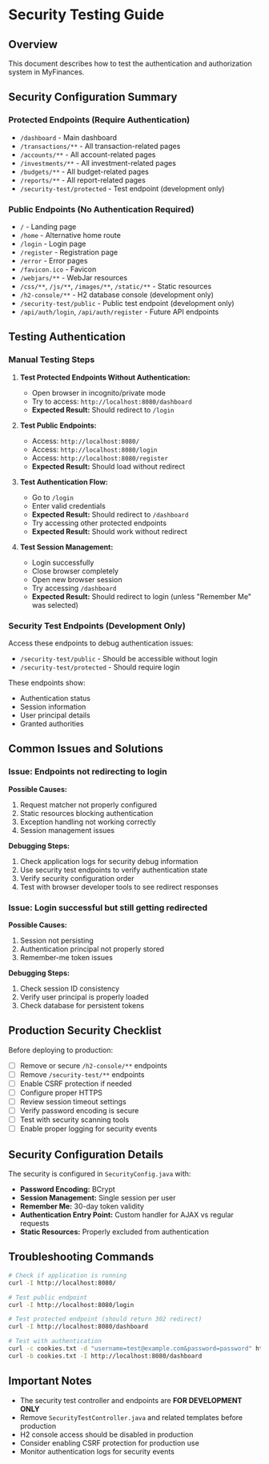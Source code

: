 # Security Testing Guide

## Overview
This document describes how to test the authentication and authorization system in MyFinances.

## Security Configuration Summary

### Protected Endpoints (Require Authentication)
- `/dashboard` - Main dashboard
- `/transactions/**` - All transaction-related pages
- `/accounts/**` - All account-related pages
- `/investments/**` - All investment-related pages
- `/budgets/**` - All budget-related pages  
- `/reports/**` - All report-related pages
- `/security-test/protected` - Test endpoint (development only)

### Public Endpoints (No Authentication Required)
- `/` - Landing page
- `/home` - Alternative home route
- `/login` - Login page
- `/register` - Registration page
- `/error` - Error pages
- `/favicon.ico` - Favicon
- `/webjars/**` - WebJar resources
- `/css/**`, `/js/**`, `/images/**`, `/static/**` - Static resources
- `/h2-console/**` - H2 database console (development only)
- `/security-test/public` - Public test endpoint (development only)
- `/api/auth/login`, `/api/auth/register` - Future API endpoints

## Testing Authentication

### Manual Testing Steps

1. **Test Protected Endpoints Without Authentication:**
   - Open browser in incognito/private mode
   - Try to access: `http://localhost:8080/dashboard`
   - **Expected Result:** Should redirect to `/login`

2. **Test Public Endpoints:**
   - Access: `http://localhost:8080/`
   - Access: `http://localhost:8080/login`
   - Access: `http://localhost:8080/register`
   - **Expected Result:** Should load without redirect

3. **Test Authentication Flow:**
   - Go to `/login`
   - Enter valid credentials
   - **Expected Result:** Should redirect to `/dashboard`
   - Try accessing other protected endpoints
   - **Expected Result:** Should work without redirect

4. **Test Session Management:**
   - Login successfully
   - Close browser completely
   - Open new browser session
   - Try accessing `/dashboard`
   - **Expected Result:** Should redirect to login (unless "Remember Me" was selected)

### Security Test Endpoints (Development Only)

Access these endpoints to debug authentication issues:

- `/security-test/public` - Should be accessible without login
- `/security-test/protected` - Should require login

These endpoints show:
- Authentication status
- Session information
- User principal details
- Granted authorities

## Common Issues and Solutions

### Issue: Endpoints not redirecting to login

**Possible Causes:**
1. Request matcher not properly configured
2. Static resources blocking authentication
3. Exception handling not working correctly
4. Session management issues

**Debugging Steps:**
1. Check application logs for security debug information
2. Use security test endpoints to verify authentication state
3. Verify security configuration order
4. Test with browser developer tools to see redirect responses

### Issue: Login successful but still getting redirected

**Possible Causes:**
1. Session not persisting
2. Authentication principal not properly stored
3. Remember-me token issues

**Debugging Steps:**
1. Check session ID consistency
2. Verify user principal is properly loaded
3. Check database for persistent tokens

## Production Security Checklist

Before deploying to production:

- [ ] Remove or secure `/h2-console/**` endpoints
- [ ] Remove `/security-test/**` endpoints
- [ ] Enable CSRF protection if needed
- [ ] Configure proper HTTPS
- [ ] Review session timeout settings
- [ ] Verify password encoding is secure
- [ ] Test with security scanning tools
- [ ] Enable proper logging for security events

## Security Configuration Details

The security is configured in `SecurityConfig.java` with:

- **Password Encoding:** BCrypt
- **Session Management:** Single session per user
- **Remember Me:** 30-day token validity
- **Authentication Entry Point:** Custom handler for AJAX vs regular requests
- **Static Resources:** Properly excluded from authentication

## Troubleshooting Commands

```bash
# Check if application is running
curl -I http://localhost:8080/

# Test public endpoint
curl -I http://localhost:8080/login

# Test protected endpoint (should return 302 redirect)
curl -I http://localhost:8080/dashboard

# Test with authentication
curl -c cookies.txt -d "username=test@example.com&password=password" http://localhost:8080/login
curl -b cookies.txt -I http://localhost:8080/dashboard
```

## Important Notes

- The security test controller and endpoints are **FOR DEVELOPMENT ONLY**
- Remove `SecurityTestController.java` and related templates before production
- H2 console access should be disabled in production
- Consider enabling CSRF protection for production use
- Monitor authentication logs for security events